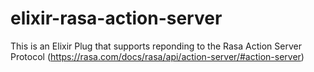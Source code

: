 # elixir-rasa-action-server
This is an Elixir Plug that supports reponding to the Rasa Action Server Protocol (https://rasa.com/docs/rasa/api/action-server/#action-server)
